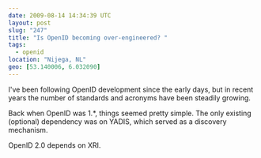 ```yaml
---
date: 2009-08-14 14:34:39 UTC
layout: post
slug: "247"
title: "Is OpenID becoming over-engineered? "
tags:
  - openid
location: "Nijega, NL"
geo: [53.140006, 6.032090]
---
```

<p>I've been following OpenID development since the early days, but in recent years the number of standards and acronyms have been steadily growing.</p>

<p>Back when OpenID was 1.*, things seemed pretty simple. The only existing (optional) dependency was on YADIS, which served as a discovery mechanism.</p>

<p>OpenID 2.0 depends on XRI. 
